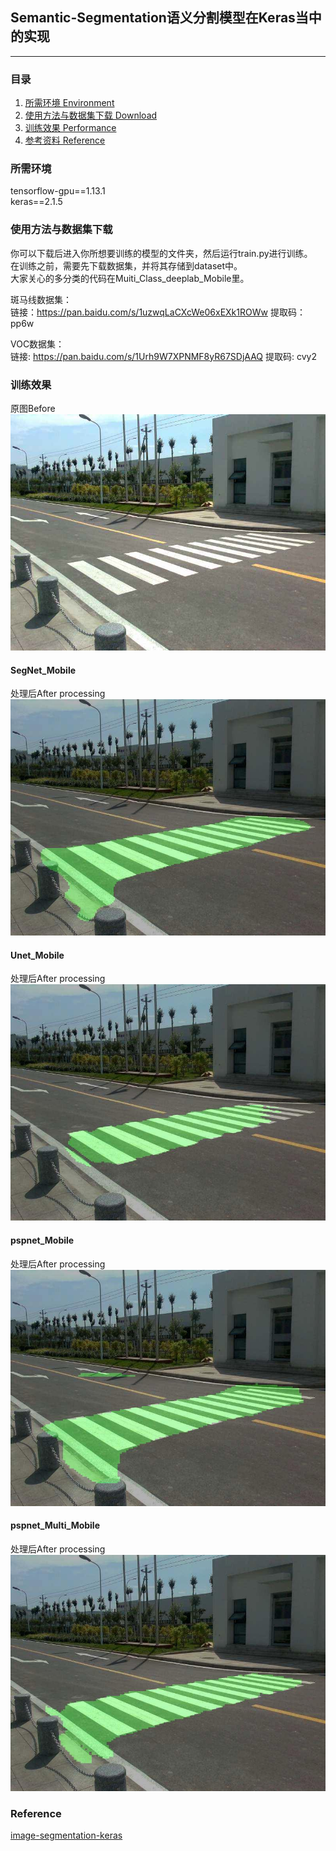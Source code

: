 ## Semantic-Segmentation语义分割模型在Keras当中的实现
---

### 目录
1. [所需环境 Environment](#所需环境)
2. [使用方法与数据集下载 Download](#使用方法与数据集下载)
3. [训练效果 Performance](#训练效果)
4. [参考资料 Reference](#Reference)

### 所需环境
tensorflow-gpu==1.13.1  
keras==2.1.5  

### 使用方法与数据集下载
你可以下载后进入你所想要训练的模型的文件夹，然后运行train.py进行训练。  
在训练之前，需要先下载数据集，并将其存储到dataset中。  
大家关心的多分类的代码在Muiti_Class_deeplab_Mobile里。  

斑马线数据集：  
链接：https://pan.baidu.com/s/1uzwqLaCXcWe06xEXk1ROWw 提取码：pp6w   

VOC数据集：  
链接: https://pan.baidu.com/s/1Urh9W7XPNMF8yR67SDjAAQ 提取码: cvy2

### 训练效果
原图Before
![原图Before](/SegNet_Mobile/img/timg.jpg)  
#### SegNet_Mobile
处理后After processing
![处理后After processing](/SegNet_Mobile/img_out/timg.jpg)  
#### Unet_Mobile
处理后After processing
![处理后After processing](/Unet_Mobile/img_out/timg.jpg)  
#### pspnet_Mobile
处理后After processing
![处理后After processing](/pspnet_Mobile/img_out/timg.jpg)  
#### pspnet_Multi_Mobile
处理后After processing
![处理后After processing](/pspnet_Multi_Mobile/img_out/timg.jpg)  

### Reference
[image-segmentation-keras](https://github.com/divamgupta/image-segmentation-keras)  

